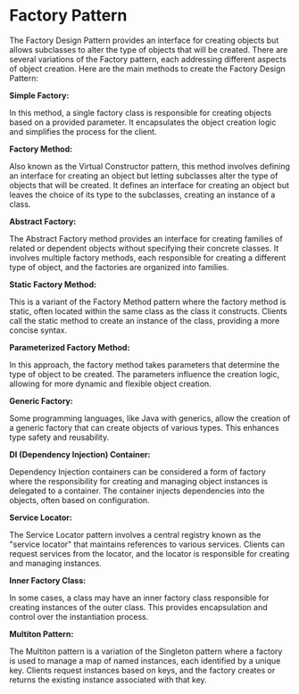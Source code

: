 # Factory Pattern

The Factory Design Pattern provides an interface for creating objects but allows subclasses to alter the type of objects that will be created. There are several variations of the Factory pattern, each addressing different aspects of object creation. Here are the main methods to create the Factory Design Pattern:

**Simple Factory:**

In this method, a single factory class is responsible for creating objects based on a provided parameter. It encapsulates the object creation logic and simplifies the process for the client.

**Factory Method:**

Also known as the Virtual Constructor pattern, this method involves defining an interface for creating an object but letting subclasses alter the type of objects that will be created. It defines an interface for creating an object but leaves the choice of its type to the subclasses, creating an instance of a class.

**Abstract Factory:**

The Abstract Factory method provides an interface for creating families of related or dependent objects without specifying their concrete classes. It involves multiple factory methods, each responsible for creating a different type of object, and the factories are organized into families.

**Static Factory Method:**

This is a variant of the Factory Method pattern where the factory method is static, often located within the same class as the class it constructs. Clients call the static method to create an instance of the class, providing a more concise syntax.

**Parameterized Factory Method:**

In this approach, the factory method takes parameters that determine the type of object to be created. The parameters influence the creation logic, allowing for more dynamic and flexible object creation.

**Generic Factory:**

Some programming languages, like Java with generics, allow the creation of a generic factory that can create objects of various types. This enhances type safety and reusability.

**DI (Dependency Injection) Container:**

Dependency Injection containers can be considered a form of factory where the responsibility for creating and managing object instances is delegated to a container. The container injects dependencies into the objects, often based on configuration.

**Service Locator:**

The Service Locator pattern involves a central registry known as the "service locator" that maintains references to various services. Clients can request services from the locator, and the locator is responsible for creating and managing instances.

**Inner Factory Class:**

In some cases, a class may have an inner factory class responsible for creating instances of the outer class. This provides encapsulation and control over the instantiation process.

**Multiton Pattern:**

The Multiton pattern is a variation of the Singleton pattern where a factory is used to manage a map of named instances, each identified by a unique key. Clients request instances based on keys, and the factory creates or returns the existing instance associated with that key.